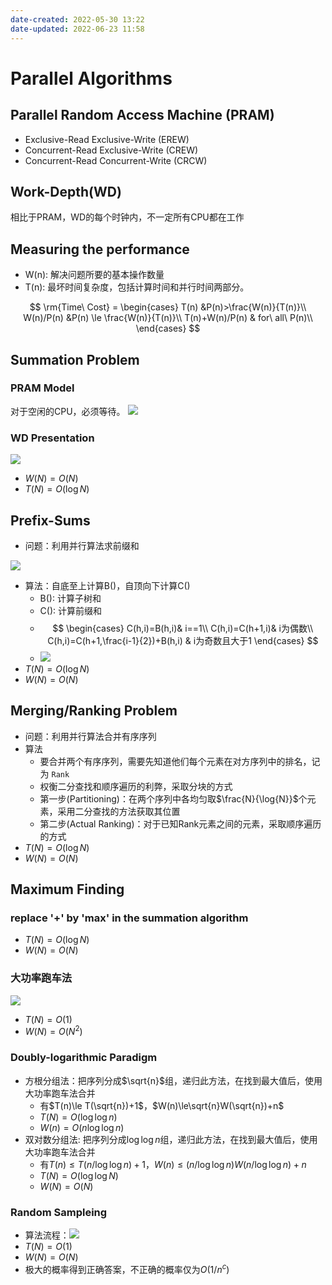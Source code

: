 ```yaml
---
date-created: 2022-05-30 13:22
date-updated: 2022-06-23 11:58
---
```


# Parallel Algorithms

## Parallel Random Access Machine (PRAM)

- Exclusive-Read Exclusive-Write (EREW)
- Concurrent-Read Exclusive-Write (CREW)
- Concurrent-Read Concurrent-Write (CRCW)

## Work-Depth(WD)

相比于PRAM，WD的每个时钟内，不一定所有CPU都在工作

## Measuring the performance

- W(n): 解决问题所要的基本操作数量
- T(n): 最坏时间复杂度，包括计算时间和并行时间两部分。

$$
\rm{Time\ Cost} = \begin{cases}
T(n) &P(n)>\frac{W(n)}{T(n)}\\
W(n)/P(n) &P(n) \le \frac{W(n)}{T(n)}\\
T(n)+W(n)/P(n) & for\ all\ P(n)\\
\end{cases}
$$

## Summation Problem

### PRAM Model

对于空闲的CPU，必须等待。
![](https://zerokei-imgurl.oss-cn-hangzhou.aliyuncs.com/img/20220623102512.png)

### WD Presentation

![](https://zerokei-imgurl.oss-cn-hangzhou.aliyuncs.com/img/20220623102518.png)

- $W(N)=O(N)$
- $T(N) = O(\log{N})$

## Prefix-Sums

- 问题：利用并行算法求前缀和

![](https://zerokei-imgurl.oss-cn-hangzhou.aliyuncs.com/img/20220623105334.png)

- 算法：自底至上计算B()，自顶向下计算C()
	- B(): 计算子树和
	- C(): 计算前缀和
	- $$
		                    \begin{cases}
		                    C(h,i)=B(h,i)& i==1\\
		                    C(h,i)=C(h+1,i)& i为偶数\\
		                    C(h,i)=C(h+1,\frac{i-1}{2})+B(h,i) & i为奇数且大于1
		                    \end{cases}
		$$
	- ![](https://zerokei-imgurl.oss-cn-hangzhou.aliyuncs.com/img/20220623105816.png)
- $T(N)=O(\log{N})$
- $W(N)=O(N)$

## Merging/Ranking Problem

- 问题：利用并行算法合并有序序列
- 算法
	- 要合并两个有序序列，需要先知道他们每个元素在对方序列中的排名，记为 `Rank`
	- 权衡二分查找和顺序遍历的利弊，采取分块的方式
	- 第一步(Partitioning)：在两个序列中各均匀取$\frac{N}{\log{N}}$个元素，采用二分查找的方法获取其位置
	- 第二步(Actual Ranking)：对于已知Rank元素之间的元素，采取顺序遍历的方式
- $T(N)=O(\log{N})$
- $W(N)=O(N)$

## Maximum Finding

### replace '+' by 'max' in the summation algorithm

- $T(N)=O(\log{N})$
- $W(N)=O(N)$

### 大功率跑车法

![](https://zerokei-imgurl.oss-cn-hangzhou.aliyuncs.com/img/20220623112142.png)

- $T(N)=O(1)$
- $W(N)=O(N^2)$

### Doubly-logarithmic Paradigm

- 方根分组法：把序列分成$\sqrt{n}$组，递归此方法，在找到最大值后，使用大功率跑车法合并
	- 有$T(n)\le T(\sqrt{n})+1$，$W(n)\le\sqrt{n}W(\sqrt{n})+n$
	- $T(N)=O(\log\log{n})$
	- $W(n)=O(n\log\log{n})$
- 双对数分组法: 把序列分成$\log\log{n}$组，递归此方法，在找到最大值后，使用大功率跑车法合并
	- 有$T(n)\le T(n/\log\log{n})+1$，$W(n)\le(n/\log\log{n})W(n/\log\log{n})+n$
	- $T(N)=O(\log\log{N})$
	- $W(N)=O(N)$

### Random Sampleing
- 算法流程：![](https://zerokei-imgurl.oss-cn-hangzhou.aliyuncs.com/img/20220623120319.png)
- $T(N)=O(1)$
- $W(N)=O(N)$
- 极大的概率得到正确答案，不正确的概率仅为$O(1/n^c)$